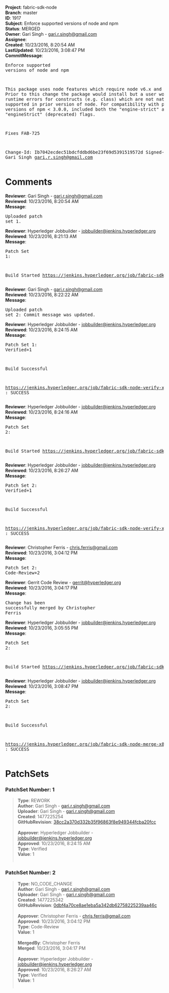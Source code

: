 <strong>Project</strong>: fabric-sdk-node<br><strong>Branch</strong>: master<br><strong>ID</strong>: 1917<br><strong>Subject</strong>: Enforce supported versions of node and npm<br><strong>Status</strong>: MERGED<br><strong>Owner</strong>: Gari Singh - gari.r.singh@gmail.com<br><strong>Assignee</strong>:<br><strong>Created</strong>: 10/23/2016, 8:20:54 AM<br><strong>LastUpdated</strong>: 10/23/2016, 3:08:47 PM<br><strong>CommitMessage</strong>:<br><pre>Enforce supported versions of node and npm

This package uses node features which require node v6.x and higher.
Prior to this change the package would install but a user would
get runtime errors for constructs (e.g. class) which are not
natively supported in prior version of node.  For compatibility with
prior versions of npm < 3.0.0, included both the "engine-strict" and
"engineStrict" (deprecated) flags.

Fixes FAB-725

Change-Id: Ib7042ecdec51bdcfddbd6be23f69d5391519572d
Signed-off-by: Gari Singh <gari.r.singh@gmail.com>
</pre><h1>Comments</h1><strong>Reviewer</strong>: Gari Singh - gari.r.singh@gmail.com<br><strong>Reviewed</strong>: 10/23/2016, 8:20:54 AM<br><strong>Message</strong>: <pre>Uploaded patch set 1.</pre><strong>Reviewer</strong>: Hyperledger Jobbuilder - jobbuilder@jenkins.hyperledger.org<br><strong>Reviewed</strong>: 10/23/2016, 8:21:13 AM<br><strong>Message</strong>: <pre>Patch Set 1:

Build Started https://jenkins.hyperledger.org/job/fabric-sdk-node-verify-x86_64/16/</pre><strong>Reviewer</strong>: Gari Singh - gari.r.singh@gmail.com<br><strong>Reviewed</strong>: 10/23/2016, 8:22:22 AM<br><strong>Message</strong>: <pre>Uploaded patch set 2: Commit message was updated.</pre><strong>Reviewer</strong>: Hyperledger Jobbuilder - jobbuilder@jenkins.hyperledger.org<br><strong>Reviewed</strong>: 10/23/2016, 8:24:15 AM<br><strong>Message</strong>: <pre>Patch Set 1: Verified+1

Build Successful 

https://jenkins.hyperledger.org/job/fabric-sdk-node-verify-x86_64/16/ : SUCCESS</pre><strong>Reviewer</strong>: Hyperledger Jobbuilder - jobbuilder@jenkins.hyperledger.org<br><strong>Reviewed</strong>: 10/23/2016, 8:24:16 AM<br><strong>Message</strong>: <pre>Patch Set 2:

Build Started https://jenkins.hyperledger.org/job/fabric-sdk-node-verify-x86_64/17/</pre><strong>Reviewer</strong>: Hyperledger Jobbuilder - jobbuilder@jenkins.hyperledger.org<br><strong>Reviewed</strong>: 10/23/2016, 8:26:27 AM<br><strong>Message</strong>: <pre>Patch Set 2: Verified+1

Build Successful 

https://jenkins.hyperledger.org/job/fabric-sdk-node-verify-x86_64/17/ : SUCCESS</pre><strong>Reviewer</strong>: Christopher Ferris - chris.ferris@gmail.com<br><strong>Reviewed</strong>: 10/23/2016, 3:04:12 PM<br><strong>Message</strong>: <pre>Patch Set 2: Code-Review+2</pre><strong>Reviewer</strong>: Gerrit Code Review - gerrit@hyperledger.org<br><strong>Reviewed</strong>: 10/23/2016, 3:04:17 PM<br><strong>Message</strong>: <pre>Change has been successfully merged by Christopher Ferris</pre><strong>Reviewer</strong>: Hyperledger Jobbuilder - jobbuilder@jenkins.hyperledger.org<br><strong>Reviewed</strong>: 10/23/2016, 3:05:55 PM<br><strong>Message</strong>: <pre>Patch Set 2:

Build Started https://jenkins.hyperledger.org/job/fabric-sdk-node-merge-x86_64/5/</pre><strong>Reviewer</strong>: Hyperledger Jobbuilder - jobbuilder@jenkins.hyperledger.org<br><strong>Reviewed</strong>: 10/23/2016, 3:08:47 PM<br><strong>Message</strong>: <pre>Patch Set 2:

Build Successful 

https://jenkins.hyperledger.org/job/fabric-sdk-node-merge-x86_64/5/ : SUCCESS</pre><h1>PatchSets</h1><h3>PatchSet Number: 1</h3><blockquote><strong>Type</strong>: REWORK<br><strong>Author</strong>: Gari Singh - gari.r.singh@gmail.com<br><strong>Uploader</strong>: Gari Singh - gari.r.singh@gmail.com<br><strong>Created</strong>: 1477225254<br><strong>GitHubRevision</strong>: [38cc2a370d332b35f96863f8e949344fcba20fcc](https://github.com/hyperledger/fabric-sdk-node/commit/38cc2a370d332b35f96863f8e949344fcba20fcc)<br><br><strong>Approver</strong>: Hyperledger Jobbuilder - jobbuilder@jenkins.hyperledger.org<br><strong>Approved</strong>: 10/23/2016, 8:24:15 AM<br><strong>Type</strong>: Verified<br><strong>Value</strong>: 1<br><br></blockquote><h3>PatchSet Number: 2</h3><blockquote><strong>Type</strong>: NO_CODE_CHANGE<br><strong>Author</strong>: Gari Singh - gari.r.singh@gmail.com<br><strong>Uploader</strong>: Gari Singh - gari.r.singh@gmail.com<br><strong>Created</strong>: 1477225342<br><strong>GitHubRevision</strong>: [0dbf4a70ce8ae1eba5a342db62758225239aa46c](https://github.com/hyperledger/fabric-sdk-node/commit/0dbf4a70ce8ae1eba5a342db62758225239aa46c)<br><br><strong>Approver</strong>: Christopher Ferris - chris.ferris@gmail.com<br><strong>Approved</strong>: 10/23/2016, 3:04:12 PM<br><strong>Type</strong>: Code-Review<br><strong>Value</strong>: 1<br><br><strong>MergedBy</strong>: Christopher Ferris<br><strong>Merged</strong>: 10/23/2016, 3:04:17 PM<br><br><strong>Approver</strong>: Hyperledger Jobbuilder - jobbuilder@jenkins.hyperledger.org<br><strong>Approved</strong>: 10/23/2016, 8:26:27 AM<br><strong>Type</strong>: Verified<br><strong>Value</strong>: 1<br><br></blockquote>
